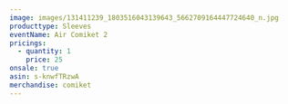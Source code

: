 ```yaml
---
image: images/131411239_1803516043139643_5662709164447724640_n.jpg
producttype: Sleeves
eventName: Air Comiket 2
pricings:
  - quantity: 1
    price: 25
onsale: true
asin: s-knwfTRzwA
merchandise: comiket
---
```

